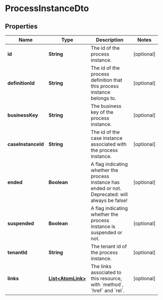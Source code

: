 

# ProcessInstanceDto


## Properties

Name | Type | Description | Notes
------------ | ------------- | ------------- | -------------
**id** | **String** | The id of the process instance. |  [optional]
**definitionId** | **String** | The id of the process definition that this process instance belongs to. |  [optional]
**businessKey** | **String** | The business key of the process instance. |  [optional]
**caseInstanceId** | **String** | The id of the case instance associated with the process instance. |  [optional]
**ended** | **Boolean** | A flag indicating whether the process instance has ended or not. Deprecated: will always be false! |  [optional]
**suspended** | **Boolean** | A flag indicating whether the process instance is suspended or not. |  [optional]
**tenantId** | **String** | The tenant id of the process instance. |  [optional]
**links** | [**List&lt;AtomLink&gt;**](AtomLink.md) | The links associated to this resource, with &#x60;method&#x60;, &#x60;href&#x60; and &#x60;rel&#x60;. |  [optional]



